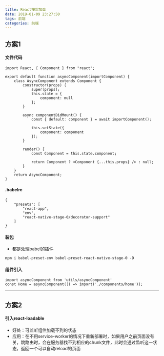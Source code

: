 ```yaml
---
title: React按需加载
date: 2019-01-09 23:27:50
tags: 前端
categories: 前端
---
```


## 方案1
#### 文件代码
```
import React, { Component } from "react";

export default function asyncComponent(importComponent) {
    class AsyncComponent extends Component {
        constructor(props) {
            super(props);
            this.state = {
                component: null
            };
        }

        async componentDidMount() {
            const { default: component } = await importComponent();

            this.setState({
                component: component
            });
        }

        render() {
            const Component = this.state.component;

            return Component ? <Component {...this.props} /> : null;
        }
    }
    return AsyncComponent;
}
```

#### .babelrc
```
{
    "presets": [
        "react-app",
        "env",
        "react-native-stage-0/decorator-support"
    ]
}
```

#### 装包
+ 都是处理babel的插件
```
npm i babel-preset-env babel-preset-react-native-stage-0 -D
```
 
#### 组件引入
```
import asyncComponent from 'utils/asyncComponent'
const Home = asyncComponent(() => import('./components/home'));
```

---

## 方案2

#### 引入react-loadable

+ 好处：可监听组件加载不到的状态  
+ 应用：在不用service-worker的情况下重新部署时，如果用户之前页面没有关，跳路由时，会在服务器找不到相应的chunk文件，此时会通过监听这一状态，返回一个可以自动reload的页面